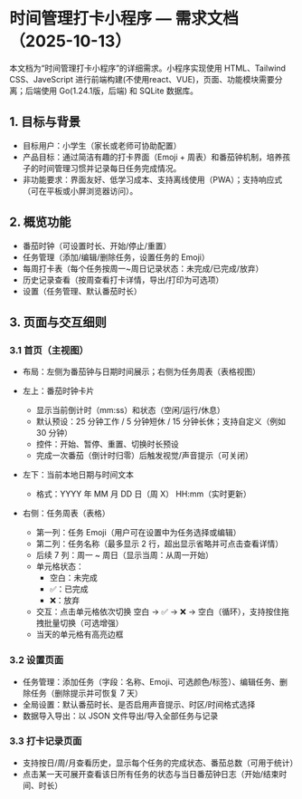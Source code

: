 # 时间管理打卡小程序 — 需求文档（2025-10-13）

本文档为“时间管理打卡小程序”的详细需求。小程序实现使用 HTML、Tailwind CSS、JaveScript 进行前端构建(不使用react、VUE)，页面、功能模块需要分离；后端使用 Go(1.24.1版，后端) 和 SQLite 数据库。

## 1. 目标与背景

- 目标用户：小学生（家长或老师可协助配置）
- 产品目标：通过简洁有趣的打卡界面（Emoji + 周表）和番茄钟机制，培养孩子的时间管理习惯并记录每日任务完成情况。
- 非功能要求：界面友好、低学习成本、支持离线使用（PWA）；支持响应式（可在平板或小屏浏览器访问）。

## 2. 概览功能

- 番茄时钟（可设置时长、开始/停止/重置）
- 任务管理（添加/编辑/删除任务，设置任务的 Emoji）
- 每周打卡表（每个任务按周一~周日记录状态：未完成/已完成/放弃）
- 历史记录查看（按周查看打卡详情，导出/打印为可选项）
- 设置（任务管理、默认番茄时长）

## 3. 页面与交互细则

### 3.1 首页（主视图）

- 布局：左侧为番茄钟与日期时间展示；右侧为任务周表（表格视图）
- 左上：番茄时钟卡片

  - 显示当前倒计时（mm:ss）和状态（空闲/运行/休息）
  - 默认预设：25 分钟工作 / 5 分钟短休 / 15 分钟长休；支持自定义（例如 30 分钟）
  - 控件：开始、暂停、重置、切换时长预设
  - 完成一次番茄（倒计时归零）后触发视觉/声音提示（可关闭）

- 左下：当前本地日期与时间文本

  - 格式：YYYY 年 MM 月 DD 日（周 X） HH:mm（实时更新）

- 右侧：任务周表（表格）
  - 第一列：任务 Emoji（用户可在设置中为任务选择或编辑）
  - 第二列：任务名称（最多显示 2 行，超出显示省略并可点击查看详情）
  - 后续 7 列：周一 ~ 周日（显示当周：从周一开始）
  - 单元格状态：
    - 空白：未完成
    - ✅：已完成
    - ❌：放弃
  - 交互：点击单元格依次切换 空白 -> ✅ -> ❌ -> 空白（循环），支持按住拖拽批量切换（可选增强）
  - 当天的单元格有高亮边框

### 3.2 设置页面

- 任务管理：添加任务（字段：名称、Emoji、可选颜色/标签）、编辑任务、删除任务（删除提示并可恢复 7 天）
- 全局设置：默认番茄时长、是否启用声音提示、时区/时间格式选择
- 数据导入导出：以 JSON 文件导出/导入全部任务与记录

### 3.3 打卡记录页面

- 支持按日/周/月查看历史，显示每个任务的完成状态、番茄总数（可用于统计）
- 点击某一天可展开查看该日所有任务的状态与当日番茄钟日志（开始/结束时间、时长）
